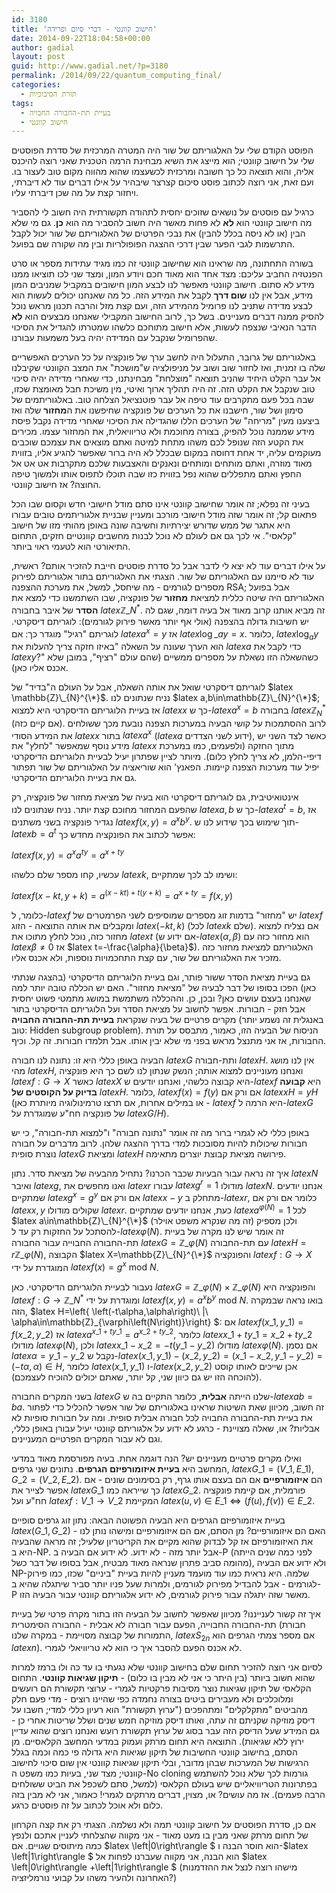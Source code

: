 ```yaml
---
id: 3180
title: 'חישוב קוונטי - דברי סיום ופרידה'
date: 2014-09-22T18:04:58+00:00
author: gadial
layout: post
guid: http://www.gadial.net/?p=3180
permalink: /2014/09/22/quantum_computing_final/
categories:
  - תורת הסיבוכיות
tags:
  - בעיית תת-החבורה החבויה
  - חישוב קוונטי
---
```

הפוסט הקודם שלי על האלגוריתם של שור היה המטרה המרכזית של סדרת הפוסטים שלי על חישוב קוונטי; הוא מייצג את השיא מבחינת הרמה הטכנית שאני רוצה להיכנס אליה, והוא תוצאה כל כך חשובה ומרכזית לכשעצמו שהוא מהווה מקום טוב לעצור בו. ועם זאת, אני רוצה לכתוב פוסט סיכום קצרצר שיבהיר על אילו דברים עוד לא דיברתי, ויחזור קצת על מה שכן דיברתי עליו.

כרגיל עם פוסטים על נושאים שזוכים יחסית לתהודה תקשורתית היה חשוב לי להסביר מה חישוב קוונטי הוא **לא** לא פחות מאשר היה חשוב להסביר מה הוא **כן**. גם מי שלא הבין (או לא ניסה בכלל להבין) את נבכי הפרטים של האלגוריתם של שור יכול לקבל התרשמות לגבי הפער שבין דרכי ההצגה הפופולריות ובין מה שקורה שם בפועל.

בשורה התחתונה, מה שראינו הוא שחישוב קוונטי זה כמו מגיד עתידות מספר או סרט הפנטזיה החביב עליכם: מצד אחד הוא מאוד חכם ויודע המון, ומצד שני לכו תוציאו ממנו מידע לא סתום. חישוב קוונטי מאפשר לנו לבצע המון חישובים במקביל שמניבים המון מידע, אבל אין לנו **שום דרך** לקבל את המידע הזה. כל מה שאנחנו יכולים לעשות הוא לבצע מדידה שתניב לנו פרומיל מהמידע הזה, ועם קצת מזל והרבה תכנון מראש נוכל להסיק ממנה דברים מעניינים. בשל כך, לרוב החישוב המקבילי שאנחנו מבצעים הוא **לא** הדבר הנאיבי שנצפה לעשות, אלא חישוב מתוחכם כלשהו שמטרתו להגדיל את הסיכוי שהפרומיל שנקבל עם המדידה יהיה בעל משמעות עבורנו.

באלגוריתם של גרובר, התעלול היה לחשב ערך של פונקציה על כל הערכים האפשריים שלה בו זמנית, ואז לחזור שוב ושוב על מניפולציה ש"מושכת" את המצב הקוונטי שקיבלנו אל עבר הקלט היחיד שהניב תוצאה "מוצלחת" מבחינתנו, כדי שאחרי מדידה יהיה סיכוי טוב שנקבל את הקלט הזה. זה היה תהליך ארוך ואיטי, מין משיכת חבל מאומצת שכזו, שבה בכל פעם מתקרבים עוד טיפה אל עבר פוטנציאל הצלחה טוב. באלגוריתמים של סימון ושל שור, חישבנו את כל הערכים של פונקציה שחיפשנו את ה**מחזור** שלה ואז ביצענו מעין "מריחה" של הערכים הללו שהגדילה את הסיכוי שאחרי מדידה נקבל פיסת מידע שממנה נוכל להפיק, בצורה מחוכמת ולא טריוויאלית, את המחזור עצמו. מכירים את הקטע הזה שנופל לכם משהו מתחת למיטה ואתם מוצאים את עצמכם שוכבים מעוקמים עליה, יד אחת דחוסה במקום שבכלל לא היה ברור שאפשר להגיע אליו, בזווית מאוד מוזרה, ואתם מותחים ומותחים ונאנקים והאצבעות שלכם מתקרבות אט אט אל החפץ ואתם מתפללים שהוא נפל בזווית כזו שבה תוכלו לתפוס אותו ולמשוך טיפה החוצה? אז חישוב קוונטי.

בעיני זה נפלא; זה אומר שחישוב קוונטי אינו סתם מודל חישובי חדש וקסום שבו הכל פתאום קל; זה אומר שזה מודל חישובי מורכב ומעניין שבניית אלגוריתמים טובים עבורו היא אתגר של ממש שדורש יצירתיות וחשיבה שונה באופן מהותי מזו של חישוב "קלאסי". אי לכך גם אם לעולם לא נוכל לבנות מחשבים קוונטיים חזקים, התחום התיאורטי הוא לטעמי ראוי ביותר.

על אילו דברים עוד לא יצא לי לדבר אבל כל סדרת פוסטים חייבת להזכיר אותם? ראשית, עוד לא סיימנו עם האלגוריתם של שור. הצגתי את האלגוריתם בתור אלגוריתם לפירוק מספרים לגורמים - מה שיחסל, למשל, את מערכת ההצפנה RSA; אבל בפועל האלגוריתם היה שיטה כללית למציאת **מחזור** של פונקציה, שבו השתמשנו כדי למצא את **הסדר** של איבר בחבורה $latex \mathbb{Z}\_{N}^{*}$. זה מביא אותנו קרוב מאוד אל בעיה דומה, שגם לה יש חשיבות גדולה בהצפנה (אולי אף יותר מאשר פירוק לגורמים): לוגריתם דיסקרטי. לוגריתם "רגיל" מוגדר כך: אם $latex a^{x}=y$ אז $latex \log\_{a}y=x$. כלומר, $latex \log_{a}y$ הוא הערך שעונה על השאלה "באיזו חזקה צריך להעלות את $latex a$ כדי לקבל את $latex y$?" כשהשאלה הזו נשאלת על מספרים ממשיים (שהם עולם "רציף", במובן שלא אכנס אליו כאן).

לוגריתם דיסקרטי שואל את אותה השאלה, אבל על העולם ה"בדיד" של $latex \mathbb{Z}\_{N}^{\*}$. נניח שנתונים לנו $latex a,b\in\mathbb{Z}\_{N}^{\*}$; אז בעיית הלוגריתם הדיסקרטי היא למצוא $latex x$ כך ש-$latex a^{x}=b$ בחבורה $latex \mathbb{Z}_{N}^{*}$ (אם קיים כזה). לרוב ההסתמכות על קושי הבעיה במערכות הצפנה נובעת מכך ששולחים את המידע הסודי $latex x$ בתור $latex a^{x}$ ($latex a$ ידוע לשני הצדדים), כאשר לצד השני יש מידע נוסף שמאפשר "לחלץ" את $latex x$ מתוך החזקה (ולפעמים, כמו במערכת דיפי-הלמן, לא צריך לחלץ כלום). מיותר לציין שפתרון יעיל לבעיית הלוגריתם הדיסקרטי יפיל עוד מערכות הצפנה קיימות. הפאנץ' הוא שוריאציה על האלגוריתם של שור תפתור גם את בעיית הלוגריתם הדיסקרטי.

אינטואיטיבית, גם לוגריתם דיסקרטי הוא בעיה של מציאת מחזור של פונקציה, רק שהפעם המחזור מחוכם קצת יותר. נניח שנתונים לנו $latex a,b$ כך ש-$latex a^{t}=b$, אז נגדיר פונקציה בשני משתנים $latex f\left(x,y\right)=a^{x}b^{y}$. תוך שימוש בכך שידוע לנו ש-$latex b=a^{t}$ אפשר לכתוב את הפונקציה מחדש כך:

$latex f\left(x,y\right)=a^{x}a^{ty}=a^{x+ty}$

עכשיו, קחו מספר שלם כלשהו $latex k$, ושימו לב לכך שמתקיים:

$latex f\left(x-kt,y+k\right)=a^{\left(x-kt\right)+t\left(y+k\right)}=a^{x+ty}=f\left(x,y\right)$

כלומר, ל-$latex f$ יש "מחזור" בדמות זוג מספרים שמוסיפים לשני הפרמטרים של $latex f$ ומקבלים את אותה התוצאה - הזוג $latex \left(-kt,k\right)$ (לכל $latex k$ שלם). אם נצליח למצוא מחזור כזה, נוכל לחלץ מתוכו את $latex t$ (אם ידוע ש-$latex \left(\alpha,\beta\right)$ הוא מחזור כזה עם $latex \beta\ne0$ אז $latex t=-\frac{\alpha}{\beta}$). האלגוריתם למציאת מחזור כזה מזכיר את האלגוריתם של שור, עם קצת התחכמויות נוספות, ולא אכנס אליו.

גם בעיית מציאת הסדר ששור פותר, וגם בעיית הלוגריתם הדיסקרטי (בהצגה שנתתי כאן) הפכו בסופו של דבר לבעיה של "מציאת מחזור". האם יש הכללה טובה יותר למה שאנחנו בעצם עושים כאן? ובכן, כן. וההכללה משתמשת במושג מתמטי פשוט יחסית אבל חזק - חבורות. אפשר לחשוב על מציאת הסדר ועל הלוגריתם הדיסקרטי בתור מקרים פרטיים של בעיה שנקראת **בעיית תת-החבורה החבויה** (באנגלית זה נשמע יותר טוב: Hidden subgroup problem). הניסוח של הבעיה הזו, כאמור, מתבסס על תורת החבורות, אז אני מתנצל מראש בפני מי שלא יבין אותו. אבל תלמדו חבורות. זה קל. וכיף.

הבעיה באופן כללי היא זו: נתונה לנו חבורה $latex G$ ותת-חבורה $latex H$. אין לנו מושג מהי $latex H$, ואנחנו מעוניינים למצוא אותה; הנשק שנתון לנו לשם כך היא פונקציה $latex f:G\to X$ כאשר $latex X$ היא קבוצה כלשהי, ואנחנו יודעים ש-$latex f$ היא **קבועה בדיוק על הקוסטים של** $latex H$. כלומר, $latex f\left(x\right)=f\left(y\right)$ אם ורק אם $latex xH=yH$ (או במילים אחרות, אם תרצו טרמינולוגיה מיותרת כאן - $latex f$ היא הרמה ל-$latex G$ של פונקציה חח"ע שמוגדרת על $latex G/H$).

באופן כללי לא לגמרי ברור מה זה אומר "נתונה חבורה" ו"למצוא תת-חבורה", כי יש חבורות שיכולות להיות מסובכות למדי בדרך ההצגה שלהן. לרוב מדברים על חבורה נוצרת סופית $latex G$ ומציאת $latex H$ פירושה מציאת קבוצת יוצרים מתאימה.

איך זה נראה עבור הבעיות שכבר הכרנו? נתחיל מהבעיה של מציאת סדר. נתון $latex N$ ואיבר $latex g$, ואנו מחפשים את $latex r$ עבורו $latex g^{r}=1$ מודולו $latex N$. אנחנו יודעים שמתקיים $latex g^{x}=g^{y}$ אם ורק אם $latex x-y$ מתחלק ב-$latex r$, כלומר אם ורק אם $latex x,y$ שקולים מודולו $latex r$. כעת, אנחנו יודעים שמתקיים $latex a^{\varphi\left(N\right)}=1$ לכל $latex a\in\mathbb{Z}\_{N}^{\*}$ (זה מה שנקרא משפט אוילר) ולכן מספיק להסתכל על החזקות רק עד ל-$latex \varphi\left(N\right)$. זה אומר שיש לנו מקרה של בעיית תת-החבורה החבוייה עבור החבורה $latex G=\mathbb{Z}\_{\varphi\left(N\right)}$ עם תת-החבורה $latex H=r\mathbb{Z}\_{\varphi\left(N\right)}$, הקבוצה $latex X=\mathbb{Z}\_{N}^{\*}$ והפונקציה $latex f:G\to X$ המוגדרת על ידי $latex f\left(x\right)=g^{x}\mbox{ mod }N$.

נעבור לבעיית הלוגריתם הדיסקרטי. כאן $latex G=\mathbb{Z}\_{\varphi\left(N\right)}\times\mathbb{Z}\_{\varphi\left(N\right)}$ והפונקציה היא $latex f:G\to\mathbb{Z}\_{N}^{*}$ ומוגדרת על ידי $latex f\left(x,y\right)=a^{x}b^{y}\mbox{ mod }N$. בואו נראה שבמקרה הזה, $latex H=\left\{ \left(-t\alpha,\alpha\right)\ |\ \alpha\in\mathbb{Z}\_{\varphi\left(N\right)}\right\} $: אם $latex f\left(x\_{1},y\_{1}\right)=f\left(x\_{2},y\_{2}\right)$ אז $latex a^{x\_{1}+ty\_{1}}=a^{x\_{2}+ty\_{2}}$, כלומר $latex x\_{1}+ty\_{1}=x\_{2}+ty\_{2}$ מודולו $latex \varphi\left(N\right)$, ולכן $latex x\_{1}-x\_{2}=-t\left(y\_{1}-y\_{2}\right)$ מודולו $latex \varphi\left(N\right)$. אם נסמן $latex \alpha=y\_{1}-y\_{2}$ נקבל ש-$latex \left(x\_{1},y\_{1}\right)-\left(x\_{2},y\_{2}\right)=\left(x\_{1}-x\_{2},y\_{1}-y\_{2}\right)=\left(-t\alpha,\alpha\right)\in H$, כלומר $latex \left(x\_{1},y\_{1}\right)$ ו-$latex \left(x\_{2},y\_{2}\right)$ אכן שייכים לאותו קוסט (להוכחה הזו יש גם כיוון שני, קל יותר, שאתם יכולים להוכיח לעצמכם).

בשני המקרים החבורה $latex G$ שלנו הייתה **אבלית**, כלומר התקיים בה ש-$latex ab=ba$. זה חשוב, מכיוון שאת השיטות שראינו באלגוריתם של שור אפשר להכליל כדי לפתור את בעיית תת-החבורה החבויה לכל חבורה אבלית סופית. ומה על חבורות סופיות לא אבליות? או, שאלה מצויינת - כרגע לא ידוע על אלגוריתם קוונטי יעיל עבורן באופן כללי, וגם לא עבור המקרים הפרטיים המעניינים.

ואילו מקרים פרטיים מעניינים יש? הנה דוגמה אחת. בעיה מפורסמת מאוד במדעי המחשב היא **בעיית איזומורפיזם הגרפים**. נתונים שני גרפים, $latex G\_{1}=\left(V\_{1},E\_{1}\right),G\_{2}=\left(V\_{2},E\_{2}\right)$. הם **איזומורפיים** אם הם בעצם אותו גרף, רק בסימונים שונים - אם אפשר לצייר את $latex G\_{1}$ כך שייראה כמו $latex G\_{2}$. פורמלית, אם קיימת פונקציה חח"ע ועל $latex f:V\_{1}\to V\_{2}$ המקיימת $latex \left(u,v\right)\in E\_{1}\iff\left(f\left(u\right),f\left(v\right)\right)\in E\_{2}$.

בעיית איזומורפיזם הגרפים היא הבעיה הפשוטה הבאה: נתון זוג גרפים סופיים $latex \left(G\_{1},G\_{2}\right)$ - האם הם איזומורפיים? מן הסתם, אם הם איזומורפיים ומישהו נותן לנו את האיזומורפיזם אז קל לבדוק שהוא מקיים את הקריטריון שלעיל; זה מראה שהבעיה היא ב-NP. אבל יותר מזה - לא ידוע. לא ידוע אם הבעיה ב-P (לפני כמה שנים הייתה מהומה סביב פתרון שנראה מאוד מבטיח, אבל בסופו של דבר כשל), ולא ידוע אם הבעיה NP-שלמה. היא נראית כמו עוד מועמד מעניין להיות בעיית "ביניים" שכזו, כמו פירוק לגורמים - אבל להבדיל מפירוק לגורמים, ולמרות שעל פניו יותר סביר שיתגלה שהיא ב-P מאשר שזה יתגלה עבור פירוק לגורמים, לא ידוע אלגוריתם קוונטי עבור הבעיה הזו.

איך זה קשור לענייננו? מכיוון שאפשר לחשוב על הבעיה הזו בתור מקרה פרטי של בעיית תת-החבורה החבוייה, הפעם עבור חבורה לא אבלית - החבורה הסימטרית (חבורת התמורות של קבוצה מסויימת - במקרה שלנו, $latex S_{2n}$ אם מספר צמתי הגרפים הוא $latex n$). לא אכנס הפעם להסבר איך כי הוא לא טריוויאלי לגמרי.

לסיום אני רוצה להזכיר תחום שלם בחישוב קוונטי שלא נגעתי בו עד כה ולו ברמז למרות שהוא חשוב ביותר (בין היתר כי אני לא מבין בו כלום) - **תיקון שגיאות קוונטי**. התחום הקלאסי של תיקון שגיאות נוצר מסיבות פרקטיות לגמרי - ערוצי תקשורת הם רועשים ומלוכלכים ולא מעבירים ביטים בצורה נחמדה כפי שהיינו רוצים - מדי פעם חלק מהביטים "מתקלקלים" ומתהפכים ("ערוץ תקשורת" הוא רעיון כללי למדי; חשבו על דיסק מוזיקה שקניתם זה עתה, ואותו דיסק מוזיקה חמש שנים ושלל שריטות אחרי כן - גם המידע שעל הדיסק הזה עבר בסוג של ערוץ תקשורת רועש ואנחנו רוצים שהוא עדיין ירוץ ללא שגיאות). התוצאה היא תחום מרתק ועמוק במדעי המחשב הקלאסיים. מן הסתם, בחישוב קוונטי החשיבות של תיקון שגיאות היא גדולה פי כמה וכמה בגלל הרגישות של המערכות שבהן מדובר, ובלי תיקון שגיאות קוונטי אין שום סיכוי לחישוב קוונטי; מצד שני, בעיות כמו משפט ה-No cloning גורמות לכך שלא נוכל להשתמש בפתרונות הטריוויאליים שיש בעולם הקלאסי (למשל, סתם לשכפל את הביט ששולחים הרבה פעמים). אז מה עושים? או, מצוין, דברים מרתקים לגמרי! כאמור, אני לא מבין בזה כלום ולא אוכל לכתוב על זה פוסטים כרגע.

אם כן, סדרת הפוסטים על חישוב קוונטי תמה ולא נשלמה. הצגתי רק את קצה הקרחון של תחום מרתק שאני מבין בו מעט מאוד - אני מקווה שהצלחתי לעניין אתכם ולנפץ כמה מיתוסים שגויים. אם $latex \left|0\right\rangle $ הוא חוסר הבנה ו-$latex \left|1\right\rangle $ הוא הבנה, אני מקווה שעברנו לפחות אל $latex \left|0\right\rangle +\left|1\right\rangle $ (מישהו רוצה לנצל את ההזדמנות האחרונה ולהעיר משהו על קבועי נורמליזציה?)